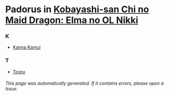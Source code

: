 # Padorus in [Kobayashi-san Chi no Maid Dragon: Elma no OL Nikki](https://myanimelist.net/manga/109153/Kobayashi-san_Chi_no_Maid_Dragon__Elma_no_OL_Nikki)

### K
* [Kanna Kamui](https://github.com/shadow578/Project-Padoru/blob/master/table-of-contents/characters/KannaKamui.md)

### T
* [Tooru](https://github.com/shadow578/Project-Padoru/blob/master/table-of-contents/characters/Tooru.md)

###### This page was automatically generated. If it contains errors, please open a Issue.
